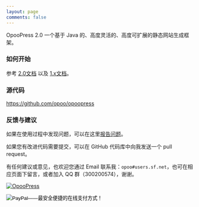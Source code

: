 ```yaml
---
layout: page
comments: false
---
```


OpooPress 2.0  一个基于 Java 的、高度灵活的、高度可扩展的静态网站生成框架。

### 如何开始

参考 [2.0文档](/zh/docs/) 以及 [1.x文档](/zh/docs/about/)。

### 源代码
<https://github.com/opoo/opoopress>


### 反馈与建议
如果在使用过程中发现问题，可以在这里[报告问题](https://github.com/opoo/opoopress/issues)。

如果您有改进代码需要提交，可以在 GitHub 代码库中向我发送一个 pull request。

有任何建议或意见，也欢迎您通过 Email 联系我：`opoo#users.sf.net`，也可在相应页面下留言，或者加入 QQ 群（300200574），谢谢。

<a target="_blank" href="http://wp.qq.com/wpa/qunwpa?idkey=b6e7956637297e1fbdea8d93c35780cf4db2319a362a4633855e769d1386400d"><img border="0" src="//www.opoopress.com/group.png" alt="OpooPress" title="OpooPress"></a>

<form action="https://www.paypal.com/cgi-bin/webscr" method="post" target="_top" id="donations">
<input type="hidden" name="cmd" value="_donations">
<input type="hidden" name="business" value="donations@opoopress.com">
<!-- <input type="hidden" name="lc" value="CN"> -->
<input type="hidden" name="item_name" value="Donate to OpooPress">
<input type="hidden" name="no_note" value="0">
<input type="hidden" name="currency_code" value="USD">
<input type="hidden" name="bn" value="PP-DonationsBF:btn_donate_SM.gif:NonHostedGuest">
<input type="image" src="https://www.paypalobjects.com/zh_XC/i/btn/btn_donate_SM.gif" border="0" name="submit" alt="PayPal——最安全便捷的在线支付方式！">
<!-- <img alt="" border="0" src="https://www.paypalobjects.com/zh_XC/i/scr/pixel.gif" width="1" height="1"> -->
</form>